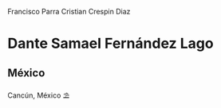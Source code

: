Francisco Parra
Cristian Crespin Diaz

# **Dante Samael** Fernández Lago
## México
Cancún, México ⛱️
